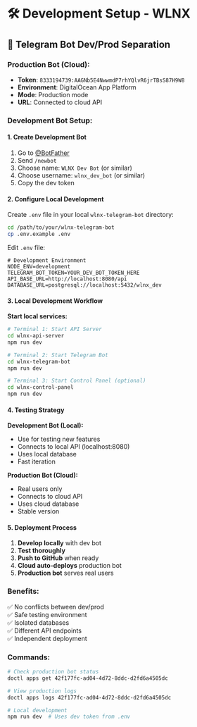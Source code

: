 # 🛠️ Development Setup - WLNX

## 🤖 Telegram Bot Dev/Prod Separation

### **Production Bot (Cloud):**
- **Token**: `8333194739:AAGNb5E4NwwmdP7rhYQlvR6jrTBsS87H9W8`
- **Environment**: DigitalOcean App Platform
- **Mode**: Production mode
- **URL**: Connected to cloud API

### **Development Bot Setup:**

#### 1. Create Development Bot
1. Go to [@BotFather](https://t.me/BotFather)
2. Send `/newbot`
3. Choose name: `WLNX Dev Bot` (or similar)
4. Choose username: `wlnx_dev_bot` (or similar)
5. Copy the dev token

#### 2. Configure Local Development
Create `.env` file in your local `wlnx-telegram-bot` directory:

```bash
cd /path/to/your/wlnx-telegram-bot
cp .env.example .env
```

Edit `.env` file:
```env
# Development Environment
NODE_ENV=development
TELEGRAM_BOT_TOKEN=YOUR_DEV_BOT_TOKEN_HERE
API_BASE_URL=http://localhost:8080/api
DATABASE_URL=postgresql://localhost:5432/wlnx_dev
```

#### 3. Local Development Workflow

**Start local services:**
```bash
# Terminal 1: Start API Server
cd wlnx-api-server
npm run dev

# Terminal 2: Start Telegram Bot  
cd wlnx-telegram-bot
npm run dev

# Terminal 3: Start Control Panel (optional)
cd wlnx-control-panel  
npm run dev
```

#### 4. Testing Strategy

**Development Bot (Local):**
- Use for testing new features
- Connects to local API (localhost:8080)
- Uses local database
- Fast iteration

**Production Bot (Cloud):**
- Real users only
- Connects to cloud API
- Uses cloud database
- Stable version

#### 5. Deployment Process

1. **Develop locally** with dev bot
2. **Test thoroughly** 
3. **Push to GitHub** when ready
4. **Cloud auto-deploys** production bot
5. **Production bot** serves real users

### **Benefits:**
✅ No conflicts between dev/prod  
✅ Safe testing environment  
✅ Isolated databases  
✅ Different API endpoints  
✅ Independent deployment  

### **Commands:**

```bash
# Check production bot status
doctl apps get 42f177fc-ad04-4d72-8ddc-d2fd6a4505dc

# View production logs
doctl apps logs 42f177fc-ad04-4d72-8ddc-d2fd6a4505dc

# Local development
npm run dev  # Uses dev token from .env
```
